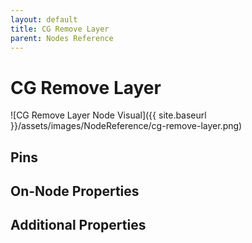```yaml
---
layout: default
title: CG Remove Layer
parent: Nodes Reference
---
```

# CG Remove Layer

![CG Remove Layer Node Visual]({{ site.baseurl }}/assets/images/NodeReference/cg-remove-layer.png)

## Pins

## On-Node Properties

## Additional Properties